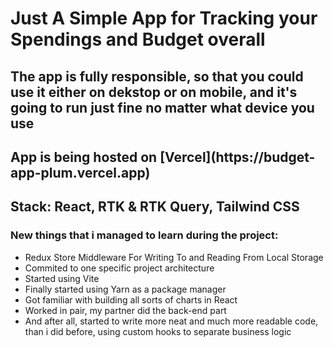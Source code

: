 <h1>Just A Simple App for Tracking your Spendings and Budget overall</h1>
<h2>The app is fully responsible, so that you could use it either on dekstop or on mobile, and it's going to run just fine no matter what device you use</h2>
<h2>App is being hosted on [Vercel](https://budget-app-plum.vercel.app)</h2>
<h2>Stack: React, RTK & RTK Query, Tailwind CSS</h2>
<h3>New things that i managed to learn during the project:</h3>
<ul>
<li>Redux Store Middleware For Writing To and Reading From Local Storage</li>
<li>Commited to one specific project architecture</li>
<li>Started using Vite</li>
<li>Finally started using Yarn as a package manager</li>
<li>Got familiar with building all sorts of charts in React</li>
<li>Worked in pair, my partner did the back-end part</li>
<li>And after all, started to write more neat and much more readable code, than i did before, using custom hooks to separate business logic</li>
</ul>
